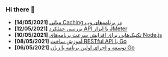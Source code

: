 ### Hi there 👋

<!-- posts -->
* **[14/05/2021]** [مبانی Caching در برنامه‌های وب](https://liara.ir/blog/%d9%85%d8%a8%d8%a7%d9%86%db%8c-caching-%d8%af%d8%b1-%d8%a8%d8%b1%d9%86%d8%a7%d9%85%d9%87%e2%80%8c%d9%87%d8%a7%db%8c-%d9%88%d8%a8/ "مبانی Caching در برنامه‌های وب")
* **[12/05/2021]** [بررسی عملکرد API با ابزار JMeter](https://liara.ir/blog/%d8%a8%d8%b1%d8%b1%d8%b3%db%8c-%d8%b9%d9%85%d9%84%da%a9%d8%b1%d8%af-api-%d8%a8%d8%a7-%d8%a7%d8%a8%d8%b2%d8%a7%d8%b1-jmeter/ "بررسی عملکرد API با ابزار JMeter")
* **[10/05/2021]** [تکنیک‌هایی برای افزایش سرعت برنامه‌های Node.js](https://liara.ir/blog/%d8%aa%da%a9%d9%86%db%8c%da%a9%e2%80%8c%d9%87%d8%a7%db%8c%db%8c-%d8%a8%d8%b1%d8%a7%db%8c-%d8%a7%d9%81%d8%b2%d8%a7%db%8c%d8%b4-%d8%b3%d8%b1%d8%b9%d8%aa-%d8%a8%d8%b1%d9%86%d8%a7%d9%85%d9%87%e2%80%8c/ "تکنیک‌هایی برای افزایش سرعت برنامه‌های Node.js")
* **[08/05/2021]** [آموزش ساخت RESTful API با Go](https://liara.ir/blog/%d8%a2%d9%85%d9%88%d8%b2%d8%b4-%d8%b3%d8%a7%d8%ae%d8%aa-restful-api-%d8%a8%d8%a7-go/ "آموزش ساخت RESTful API با Go")
* **[06/05/2021]** [توسعه و اجرای اولین برنامه با زبان Go](https://liara.ir/blog/%d8%aa%d9%88%d8%b3%d8%b9%d9%87-%d9%88-%d8%a7%d8%ac%d8%b1%d8%a7%db%8c-%d8%a7%d9%88%d9%84%db%8c%d9%86-%d8%a8%d8%b1%d9%86%d8%a7%d9%85%d9%87-%d8%a8%d8%a7-%d8%b2%d8%a8%d8%a7%d9%86-go/ "توسعه و اجرای اولین برنامه با زبان Go")<!-- /posts -->
